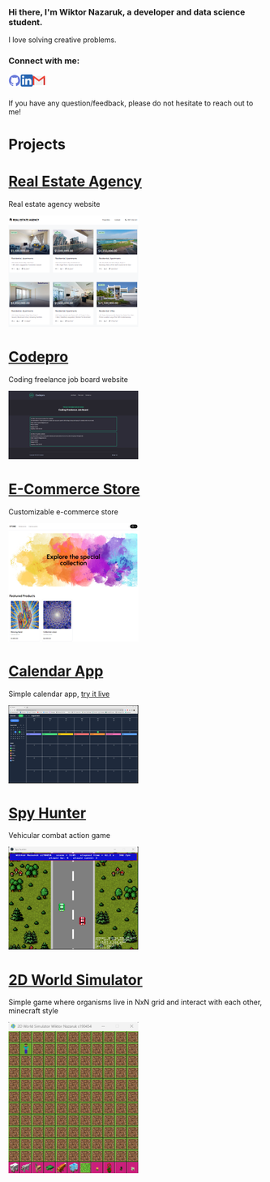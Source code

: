 <h3>
Hi there, I'm Wiktor Nazaruk, a developer and data science student.
</h3>

I love solving creative problems.

### Connect with me:

<a href="https://github.com/wiktornazaruk"><img align="left" src="/img/icons/github.png" alt="Github" width="24px"/></a>

<a href="https://www.linkedin.com/in/wiktor-nazaruk-3b610018a/"><img align="left" src="/img/icons/linkedin.png" alt="LinkedIn" width="24px"/></a>

<a href="mailto:wiktor.nazaruk7@gmail.com"><img align="left" src="/img/icons/mail.png" alt="Mail" width="24px"/></a>

<br>
<br>

If you have any question/feedback, please do not hesitate to reach out to me!

# Projects

# [Real Estate Agency](https://real-estate-agency.vercel.app/)

Real estate agency website

![](/img/real_estate_agency_preview.png)

# [Codepro](https://www.codepro.pro/)

Coding freelance job board website

![](/img/codepro_preview.png)

# [E-Commerce Store](https://ecommerce-store-chi-five.vercel.app/)

Customizable e-commerce store

![](/img/ecommerce-store_preview.png)

# [Calendar App](https://github.com/wiktornazaruk/calendar-app)

Simple calendar app, [try it live](https://wiktornazaruk.github.io/calendar-app/)

![](/img/calendar_preview.png)

# [Spy Hunter](https://github.com/wiktornazaruk/spy_hunter)

Vehicular combat action game

![](/img/spyhunter_preview.png)

# [2D World Simulator](https://github.com/wiktornazaruk/2D_World_Simulator_Python)

Simple game where organisms live in NxN grid and interact with each other, minecraft style

![](/img/2D_world_simulator_preview.png)

<!-- # [Project 4: Jak dojade](https://github.com/wiktornazaruk/jak_dojade)

Simple route finding program

![](/img/jak_dojade_preview.png) -->

